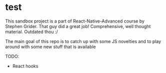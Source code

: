 # test
This sandbox project is a part of React-Native-Advanced course by Stephen Grider. That guy did a great job!
Comprehensive, well thought material. Outdated thou :/


The main goal of this repo is to catch up with some JS novelties and to play around with some new stuff that is available



TODO:
- React hooks
